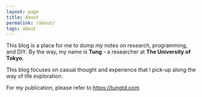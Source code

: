 ```yaml
---
layout: page
title: About
permalink: /about/
tags: about
---
```


This blog is a place for me to dump my notes on research, programming, and DIY. By the way, my name is **Tung** - a researcher at **The University of Tokyo**.

This blog focuses on casual thought and experience that I pick-up along the way of life exploration.

For my publication, please refer to <https://tungtd.com>